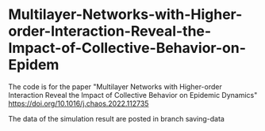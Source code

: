 # Multilayer-Networks-with-Higher-order-Interaction-Reveal-the-Impact-of-Collective-Behavior-on-Epidem
The code is for the paper "Multilayer Networks with Higher-order Interaction Reveal the Impact of Collective Behavior on Epidemic Dynamics" https://doi.org/10.1016/j.chaos.2022.112735

The data of the simulation result are posted in branch saving-data 
